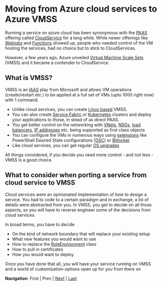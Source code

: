 # Moving from Azure cloud services to Azure VMSS
Running a service on azure cloud has been synonymous with the [PAAS](https://en.wikipedia.org/wiki/Platform_as_a_service) offering called [CloudService](https://docs.microsoft.com/en-us/azure/cloud-services/cloud-services-choose-me) for a long while.
While newer offerings like [Webjobs](https://docs.microsoft.com/en-us/azure/app-service/webjobs-create) and [Functions](https://docs.microsoft.com/en-us/azure/azure-functions/functions-overview) showed up, people who needed control of the VM hosting the services, had no choice but to stick to CloudServices.

However, a few years ago, Azure unveiled [Virtual Machine Scale Sets](https://docs.microsoft.com/en-us/azure/virtual-machine-scale-sets/overview) (VMSS) and it became a contender to CloudService.

## What is VMSS?
VMSS is an [IAAS](https://en.wikipedia.org/wiki/Infrastructure_as_a_service) play from Microsoft and allows VM operations (create/restart etc.) to be applied at a full set of VMs (upto 1000 right now) with 1 command.

* Unlike cloud services, you can create [Linux based](https://docs.microsoft.com/en-us/azure/virtual-machines/linux/tutorial-create-vmss) VMSS.
* You can also create [Service Fabric](https://docs.microsoft.com/en-us/azure/service-fabric/service-fabric-overview) or [Kubernetes](https://docs.microsoft.com/en-us/azure/aks/intro-kubernetes) clusters and deploy your applications to those, in stead of as direct PAAS.
* You get better control on the networking with [VNets](https://docs.microsoft.com/en-us/azure/virtual-network/virtual-networks-overview), [NSGs](https://docs.microsoft.com/en-us/azure/virtual-network/security-overview), [load balancers](https://docs.microsoft.com/en-us/azure/load-balancer/), [IP addresses](https://docs.microsoft.com/en-us/azure/virtual-network/virtual-network-public-ip-address) etc. being supported as first class objects
* You can configure the VMs in numerous ways using [extensions](https://docs.microsoft.com/en-us/azure/virtual-machines/extensions/features-windows) like PowerShell Desired State configurations ([DSC](https://docs.microsoft.com/en-us/azure/virtual-machines/extensions/dsc-overview)) or [Bitlocker](https://docs.microsoft.com/en-us/azure/security/azure-security-disk-encryption-overview)
* Like cloud services, you can get regular [OS upgrades](https://docs.microsoft.com/en-us/azure/virtual-machine-scale-sets/virtual-machine-scale-sets-automatic-upgrade)

All things considered, if you decide you need more control - and not less - VMSS is a good choice.

## What to consider when porting a service from cloud service to VMSS
Cloud services were an opinionated implementation of how to design a service. You had to code to a certain paradigm and in exchange, a lot of details were abstracted from you.
In VMSS, you get to decide on all those aspects, so you will have to reverse engineer some of the decisions from cloud services.

In broad terms, you have to decide
* On the kind of network boundary that will replace your existing setup
* What new features you would want to use
* How to replace the [RoleEnvironment](https://docs.microsoft.com/en-us/previous-versions/azure/reference/ee773173(v=azure.100)) class
* How to pull in certificates
* How you would want to deploy

Once you have done that all, you will have your service running on VMSS and a world of customization-options open up for you from there on

**Navigation**: First | Prev | <a href="Chapter1.md">Next</a> | <a href="Chapter6.md">Last</a>
